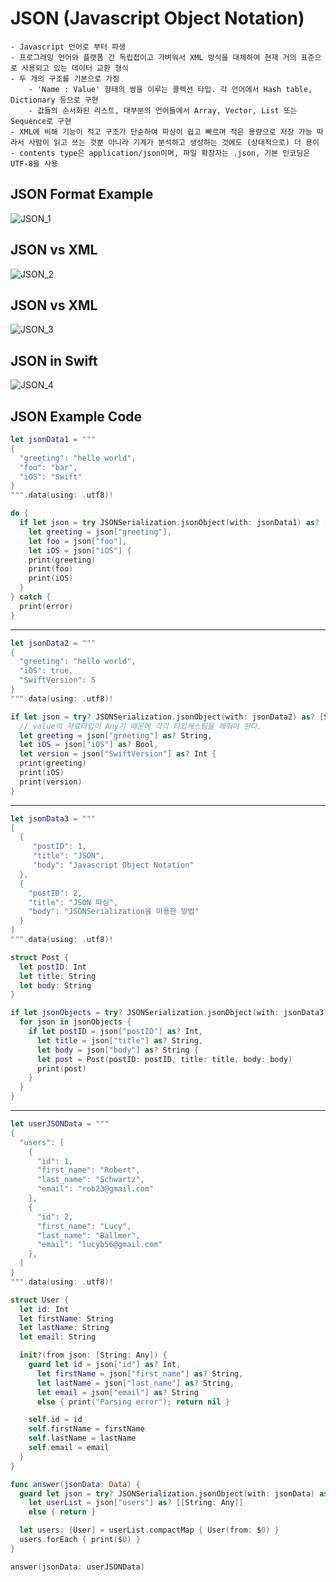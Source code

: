 # JSON (Javascript Object Notation)

```
- Javascript 언어로 부터 파생 
- 프로그래밍 언어와 플랫폼 간 독립접이고 가벼워서 XML 방식을 대체하여 현재 거의 표준으로 사용되고 있는 데이터 교환 형식
- 두 개의 구조를 기본으로 가짐
	- 'Name : Value' 형태의 쌍을 이루는 콜렉션 타입. 각 언어에서 Hash table, Dictionary 등으로 구현 
	- 값들의 순서화된 리스트, 대부분의 언어들에서 Array, Vector, List 또는 Sequence로 구현
- XML에 비해 기능이 적고 구조가 단순하여 파싱이 쉽고 빠르며 적은 용량으로 저장 가능 따라서 사람이 읽고 쓰는 것뿐 아니라 기계가 분석하고 생성하는 것에도 (상대적으로) 더 용이
- contents type은 application/json이며, 파일 확장자는 .json, 기본 인코딩은 UTF-8을 사용
```

## JSON Format Example

![JSON_1](https://github.com/jwlee07/TIL/blob/master/swiftGrammar/image/JSON/JSON_1.png)

## JSON vs XML

![JSON_2](https://github.com/jwlee07/TIL/blob/master/swiftGrammar/image/JSON/JSON_2.png)

## JSON vs XML

![JSON_3](https://github.com/jwlee07/TIL/blob/master/swiftGrammar/image/JSON/JSON_3.png)

## JSON in Swift

![JSON_4](https://github.com/jwlee07/TIL/blob/master/swiftGrammar/image/JSON/JSON_4.png)

## JSON Example Code

```swift
let jsonData1 = """
{
  "greeting": "hello world",
  "foo": "bar",
  "iOS": "Swift"
}
""".data(using: .utf8)!

do {
  if let json = try JSONSerialization.jsonObject(with: jsonData1) as? [String: String], // datetype 값 변환 시도
    let greeting = json["greeting"],
    let foo = json["foo"],
    let iOS = json["iOS"] {
    print(greeting)
    print(foo)
    print(iOS)
  }
} catch {
  print(error)
}
```

-----

```swift
let jsonData2 = """
{
  "greeting": "hello world",
  "iOS": true,
  "SwiftVersion": 5
}
""".data(using: .utf8)!

if let json = try? JSONSerialization.jsonObject(with: jsonData2) as? [String: Any],
  // value의 자료타입이 Any기 때문에 각각 타입캐스팅을 해줘야 한다.
  let greeting = json["greeting"] as? String,
  let iOS = json["iOS"] as? Bool,
  let version = json["SwiftVersion"] as? Int {
  print(greeting)
  print(iOS)
  print(version)
}
```

-----

```swift
let jsonData3 = """
[
  {
     "postID": 1,
     "title": "JSON",
     "body": "Javascript Object Notation"
  },
  {
    "postID": 2,
    "title": "JSON 파싱",
    "body": "JSONSerialization을 이용한 방법"
  }
]
""".data(using: .utf8)!

struct Post {
  let postID: Int
  let title: String
  let body: String
}

if let jsonObjects = try? JSONSerialization.jsonObject(with: jsonData3) as? [[String: Any]] {
  for json in jsonObjects {
    if let postID = json["postID"] as? Int,
      let title = json["title"] as? String,
      let body = json["body"] as? String {
      let post = Post(postID: postID, title: title, body: body)
      print(post)
    }
  }
}
```

-----

```swift
let userJSONData = """
{
  "users": [
    {
      "id": 1,
      "first_name": "Robert",
      "last_name": "Schwartz",
      "email": "rob23@gmail.com"
    },
    {
      "id": 2,
      "first_name": "Lucy",
      "last_name": "Ballmer",
      "email": "lucyb56@gmail.com"
    },
  ]
}
""".data(using: .utf8)!

struct User {
  let id: Int
  let firstName: String
  let lastName: String
  let email: String

  init?(from json: [String: Any]) {
    guard let id = json["id"] as? Int,
      let firstName = json["first_name"] as? String,
      let lastName = json["last_name"] as? String,
      let email = json["email"] as? String
      else { print("Parsing error"); return nil }

    self.id = id
    self.firstName = firstName
    self.lastName = lastName
    self.email = email
  }
}

func answer(jsonData: Data) {
  guard let json = try? JSONSerialization.jsonObject(with: jsonData) as? [String: Any],
    let userList = json["users"] as? [[String: Any]]
    else { return }

  let users: [User] = userList.compactMap { User(from: $0) }
  users.forEach { print($0) }
}

answer(jsonData: userJSONData)
```